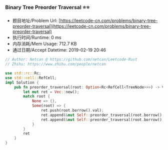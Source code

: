 ### Binary Tree Preorder Traversal :star::star:
- 题目地址/Problem Url: [https://leetcode-cn.com/problems/binary-tree-preorder-traversal](https://leetcode-cn.com/problems/binary-tree-preorder-traversal)
- 执行时间/Runtime: 0 ms 
- 内存消耗/Mem Usage: 712.7 KB
- 通过日期/Accept Datetime: 2019-02-19 20:46

```rust
// Author: Netcan @ https://github.com/netcan/Leetcode-Rust
// Zhihu: https://www.zhihu.com/people/netcan

use std::rc::Rc;
use std::cell::RefCell;
impl Solution {
    pub fn preorder_traversal(root: Option<Rc<RefCell<TreeNode>>>) -> Vec<i32> {
        let mut ret = Vec::new();
        match root {
            None => {},
            Some(root) => {
                ret.push(root.borrow().val);
                ret.append(&mut Self::preorder_traversal(root.borrow().left.clone()));
                ret.append(&mut Self::preorder_traversal(root.borrow().right.clone()));
            }
        }
        ret
    }
}


```
